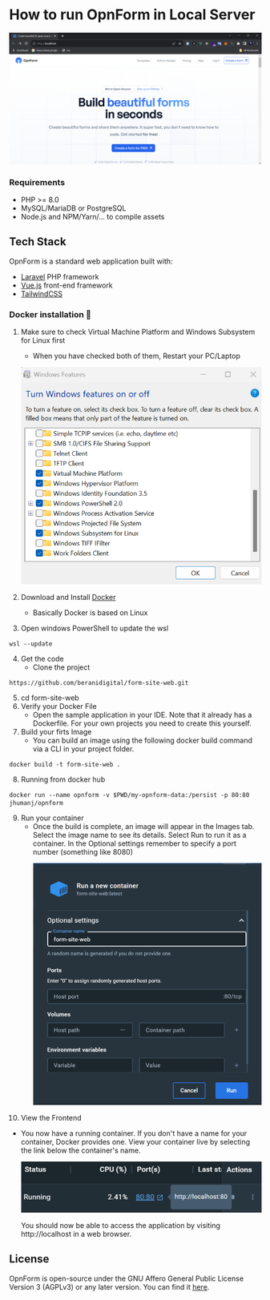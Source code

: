 # How to run OpnForm in Local Server

<p align="center">
<img src="opnform.png">
</p>

### Requirements

- PHP >= 8.0
- MySQL/MariaDB or PostgreSQL
- Node.js and NPM/Yarn/... to compile assets

## Tech Stack
OpnForm is a standard web application built with:
- [Laravel](https://laravel.com/) PHP framework
- [Vue.js](https://vuejs.org/) front-end framework
- [TailwindCSS](https://tailwindcss.com/)

### Docker installation 🐳
1. Make sure to check Virtual Machine Platform and Windows Subsystem for Linux first
   - When you have checked both of them, Restart your PC/Laptop
   <p align="left">
   <img src="windows.png">
   </p>
   
3. Download and Install  [Docker](https://docs.docker.com/desktop/install/windows-install/)
   - Basically Docker is based on Linux
4. Open windows PowerShell to update the wsl

```
wsl --update
```

4. Get the code
   - Clone the project
   
```
https://github.com/beranidigital/form-site-web.git
```

5. cd form-site-web
6. Verify your Docker File
   - Open the sample application in your IDE. Note that it already has a Dockerfile. For your own projects you need to create this yourself.
7. Build your firts Image
   - You can build an image using the following docker build command via a CLI in your project folder.
  
```
docker build -t form-site-web .
```

8. Running from docker hub

```
docker run --name opnform -v $PWD/my-opnform-data:/persist -p 80:80 jhumanj/opnform
```

9. Run your container
   - Once the build is complete, an image will appear in the Images tab. Select the image name to see its details. Select Run to run it as a container. In the Optional settings remember to specify a port number (something like 8080)
     <p align="left">
     <img src="container.png">
     </p>
10. View the Frontend
   - You now have a running container. If you don't have a name for your container, Docker provides one. View your container live by selecting the link below the container's name.
     <p align="left">
     <img src="container2.png">
     </p>

     You should now be able to access the application by visiting  http://localhost in a web browser.


## License
OpnForm is open-source under the GNU Affero General Public License Version 3 (AGPLv3) or any later version. You can find it [here](https://github.com/JhumanJ/OpnForm/blob/main/LICENSE).

